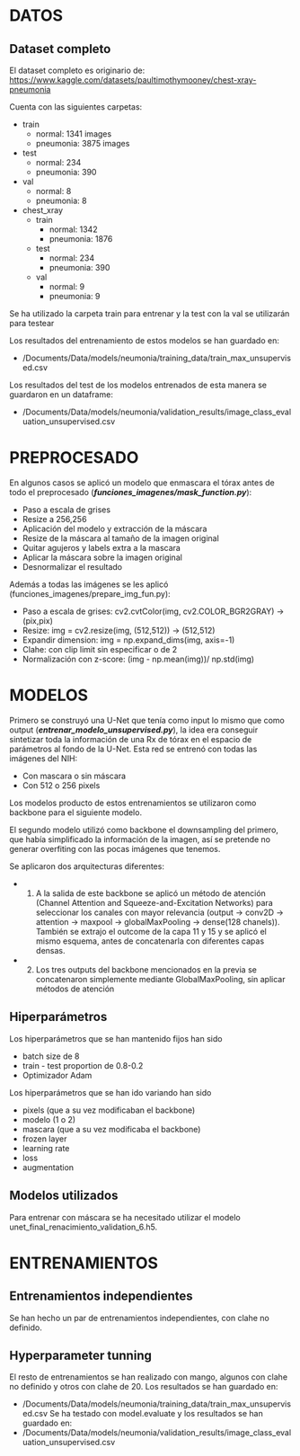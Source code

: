 # DATOS
## Dataset completo
El dataset completo es originario de: https://www.kaggle.com/datasets/paultimothymooney/chest-xray-pneumonia

Cuenta con las siguientes carpetas:
- train
    - normal: 1341 images
    - pneumonia: 3875 images
- test
    - normal: 234
    - pneumonia: 390
- val
    - normal: 8
    - pneumonia: 8
- chest_xray
    - train
        - normal: 1342
        - pneumonia: 1876
    - test
        - normal: 234
        - pneumonia: 390
    - val
        - normal: 9
        - pneumonia: 9

Se ha utilizado la carpeta train para entrenar y la test con la val se utilizarán para testear

Los resultados del entrenamiento de estos modelos se han guardado en: 
- /Documents/Data/models/neumonia/training_data/train_max_unsupervised.csv

Los resultados del test de los modelos entrenados de esta manera se guardaron en un dataframe:
- /Documents/Data/models/neumonia/validation_results/image_class_evaluation_unsupervised.csv


# PREPROCESADO
En algunos casos se aplicó un modelo que enmascara el tórax antes de todo el preprocesado (***funciones_imagenes/mask_function.py***):
- Paso a escala de grises
- Resize a 256,256
- Aplicación del modelo y extracción de la máscara
- Resize de la máscara al tamaño de la imagen original
- Quitar agujeros y labels extra a la mascara
- Aplicar la máscara sobre la imagen original
- Desnormalizar el resultado

Además a todas las imágenes se les aplicó (funciones_imagenes/prepare_img_fun.py):
- Paso a escala de grises: cv2.cvtColor(img, cv2.COLOR_BGR2GRAY) -> (pix,pix)
- Resize: img = cv2.resize(img, (512,512)) -> (512,512)
- Expandir dimension: img = np.expand_dims(img, axis=-1)
- Clahe: con clip limit sin especificar o de 2
- Normalización con z-score: (img - np.mean(img))/ np.std(img)


# MODELOS
Primero se construyó una U-Net que tenía como input lo mismo que como output (***entrenar_modelo_unsupervised.py***), 
la idea era conseguir sintetizar toda la información de una Rx de tórax en el espacio de parámetros al fondo de la U-Net.
Esta red se entrenó con todas las imágenes del NIH:

- Con mascara o sin máscara
- Con 512 o 256 pixels

Los modelos producto de estos entrenamientos se utilizaron como backbone para el siguiente modelo.

El segundo modelo utilizó como backbone el downsampling del primero, que había simplificado la información
de la imagen, así se pretende no generar overfiting con las pocas imágenes que tenemos.

Se aplicaron dos arquitecturas diferentes:
- 1.  A la salida de este backbone se aplicó un método de atención (Channel Attention and Squeeze-and-Excitation Networks)
para seleccionar los canales con mayor relevancia (output -> conv2D -> attention -> maxpool -> globalMaxPooling -> dense(128 chanels)). 
También se extrajo el outcome de la capa 11 y 15 y se aplicó el mismo esquema, antes de concatenarla con diferentes capas densas.
- 2. Los tres outputs del backbone mencionados en la previa se concatenaron simplemente mediante GlobalMaxPooling, sin aplicar métodos
de atención 

## Hiperparámetros
Los hiperparámetros que se han mantenido fijos han sido
- batch size de 8
- train - test proportion de 0.8-0.2
- Optimizador Adam

Los hiperparámetros que se han ido variando han sido
- pixels (que a su vez modificaban el backbone)
- modelo (1 o 2)
- mascara (que a su vez modificaba el backbone)
- frozen layer
- learning rate
- loss
- augmentation

## Modelos utilizados
Para entrenar con máscara se ha necesitado utilizar el modelo unet_final_renacimiento_validation_6.h5.


# ENTRENAMIENTOS
## Entrenamientos independientes
Se han hecho un par de entrenamientos independientes, con clahe no definido.

## Hyperparameter tunning
El resto de entrenamientos se han realizado con mango, algunos con clahe no definido y otros con clahe de 20.
Los resultados se han guardado en:
- /Documents/Data/models/neumonia/training_data/train_max_unsupervised.csv
Se ha testado con model.evaluate y los resultados se han guardado en:
- /Documents/Data/models/neumonia/validation_results/image_class_evaluation_unsupervised.csv
